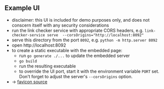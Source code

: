 ## Example UI

- disclaimer: this UI is included for demo purposes only, and does not conscern itself with any security considerations
- run the link checker service with appropriate CORS headers, e.g. `link-checker-service serve  --corsOrigins="http://localhost:8092"`
- serve this directory from the port `8092`, e.g. `python -m http.server 8092`
- open http://localhost:8092
- to create a static executable with the embedded page:
  - run `go generate ./...` to update the embedded server
  - `go build`
  - run the resulting executable
  - to override the UI port, start it with the environment variable `PORT` set. Don't forget to adjust the server's `--corsOrigins` option.
- &rarr; [favicon source](https://favicon.io/favicon-generator/?t=LCS&ff=Actor&fs=77&fc=%23FFFFFF&b=rounded&bc=%23212AF2)
